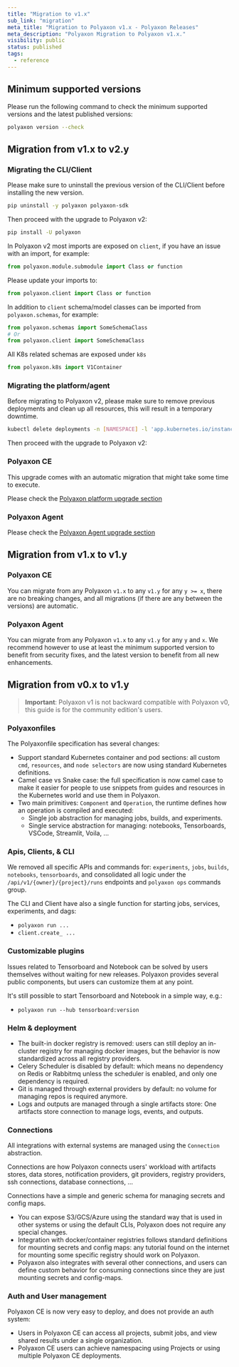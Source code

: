 ```yaml
---
title: "Migration to v1.x"
sub_link: "migration"
meta_title: "Migration to Polyaxon v1.x - Polyaxon Releases"
meta_description: "Polyaxon Migration to Polyaxon v1.x."
visibility: public
status: published
tags:
  - reference
---
```


## Minimum supported versions

Please run the following command to check the minimum supported versions and the latest published versions:

```bash
polyaxon version --check
```

## Migration from v1.x to v2.y

### Migrating the CLI/Client

Please make sure to uninstall the previous version of the CLI/Client before installing the new version.

```bash
pip uninstall -y polyaxon polyaxon-sdk
```

Then proceed with the upgrade to Polyaxon v2:

```bash
pip install -U polyaxon
```

In Polyaxon v2 most imports are exposed on `client`, if you have an issue with an import, for example:

```python
from polyaxon.module.submodule import Class or function
```

Please update your imports to:

```python
from polyaxon.client import Class or function
```

In addition to `client` schema/model classes can be imported from `polyaxon.schemas`, for example:

```python
from polyaxon.schemas import SomeSchemaClass
# Or
from polyaxon.client import SomeSchemaClass
```

All K8s related schemas are exposed under `k8s`

```python
from polyaxon.k8s import V1Container
```

### Migrating the platform/agent

Before migrating to Polyaxon v2, please make sure to remove previous deployments and clean up all resources, this will result in a temporary downtime.

```bash
kubectl delete deployments -n [NAMESPACE] -l 'app.kubernetes.io/instance=polyaxon-1.20.0,app.kubernetes.io/part-of=polyaxon-core,app.kubernetes.io/managed-by=Helm'
```

Then proceed with the upgrade to Polyaxon v2:

### Polyaxon CE

This upgrade comes with an automatic migration that might take some time to execute.

Please check the [Polyaxon platform upgrade section](/docs/setup/platform/#upgrade-polyaxon)

### Polyaxon Agent

Please check the [Polyaxon Agent upgrade section](/docs/setup/agent/#upgrade-polyaxon-agent)

## Migration from v1.x to v1.y

### Polyaxon CE

You can migrate from any Polyaxon `v1.x` to any `v1.y` for any `y >= x`, there are no breaking changes, and all migrations (if there are any between the versions) are automatic.

### Polyaxon Agent

You can migrate from any Polyaxon `v1.x` to any `v1.y` for any `y` and `x`.
We recommend however to use at least the minimum supported version to benefit from security fixes, and the latest version to benefit from all new enhancements.

## Migration from v0.x to v1.y

> **Important**: Polyaxon v1 is not backward compatible with Polyaxon v0, this guide is for the community edition's users.

### Polyaxonfiles

The Polyaxonfile specification has several changes:
 * Support standard Kubernetes container and pod sections: all custom `cmd`, `resources`, and `node selectors` are now using standard Kubernetes definitions.
 * Camel case vs Snake case: the full specification is now camel case to make it easier for people to use snippets from guides and resources in the Kubernetes world and use them in Polyaxon.
 * Two main primitives: `Component` and `Operation`, the runtime defines how an operation is compiled and executed:
   * Single job abstraction for managing jobs, builds, and experiments.
   * Single service abstraction for managing: notebooks, Tensorboards, VSCode, Streamlit, Voila, ...

### Apis, Clients, & CLI

We removed all specific APIs and commands for: `experiments`, `jobs`, `builds`, `notebooks`, `tensorboards`,
and consolidated all logic under the `/api/v1/{owner}/{project}/runs` endpoints and `polyaxon ops` commands group.

The CLI and Client have also a single function for starting jobs, services, experiments, and dags:
 * `polyaxon run ...`
 * `client.create_ ...`

### Customizable plugins

Issues related to Tensorboard and Notebook can be solved by users themselves without waiting for new releases. Polyaxon provides several public components,
but users can customize them at any point.

It's still possible to start Tensorboard and Notebook in a simple way, e.g.:

 * `polyaxon run --hub tensorboard:version`

### Helm & deployment

 * The built-in docker registry is removed: users can still deploy an in-cluster registry for managing docker images,
   but the behavior is now standardized across all registry providers.
 * Celery Scheduler is disabled by default: which means no dependency on Redis or Rabbitmq unless the scheduler is enabled, and only one dependency is required.
 * Git is managed through external providers by default: no volume for managing repos is required anymore.
 * Logs and outputs are managed through a single artifacts store: One artifacts store connection to manage logs, events, and outputs.

### Connections

All integrations with external systems are managed using the `Connection` abstraction.

Connections are how Polyaxon connects users' workload with artifacts stores, data stores,
notification providers, git providers, registry providers, ssh connections, database connections, ...

Connections have a simple and generic schema for managing secrets and config maps.

 * You can expose S3/GCS/Azure using the standard way that is used in other systems or using the default CLIs, Polyaxon does not require any special changes.
 * Integration with docker/container registries follows standard definitions for mounting secrets and config maps: any tutorial found on the internet for mounting some specific registry should work on Polyaxon.
 * Polyaxon also integrates with several other connections, and users can define custom behavior for consuming connections since they are just mounting secrets and config-maps.

### Auth and User management

Polyaxon CE is now very easy to deploy, and does not provide an auth system:
 * Users in Polyaxon CE can access all projects, submit jobs, and view shared results under a single organization.
 * Polyaxon CE users can achieve namespacing using Projects or using multiple Polyaxon CE deployments.
